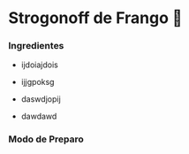 # Strogonoff de Frango :chicken:

### Ingredientes

- ijdoiajdois

- ijjgpoksg

- daswdjopij
- dawdawd

### Modo de Preparo





